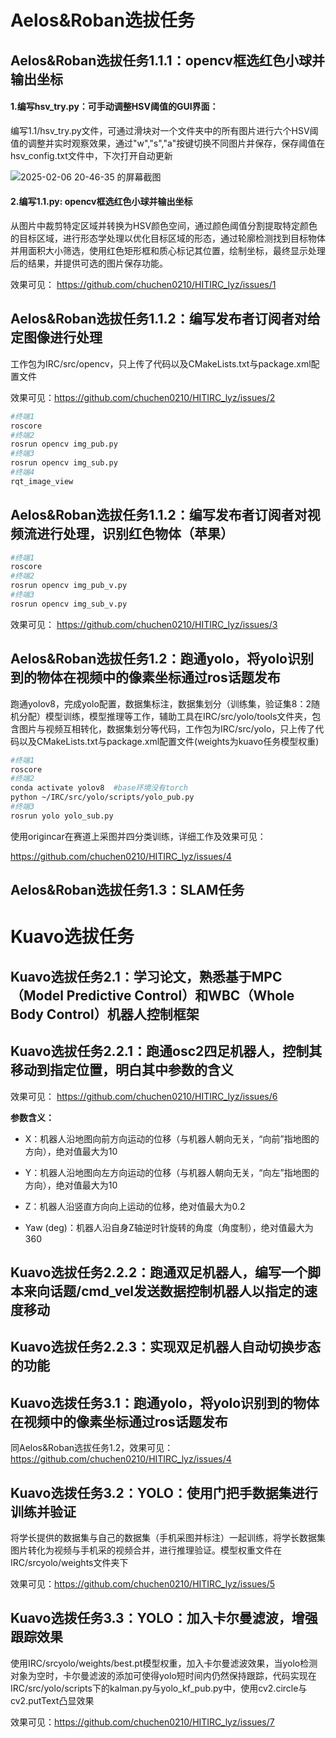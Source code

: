 # Aelos&Roban选拔任务

## Aelos&Roban选拔任务1.1.1：opencv框选红色小球并输出坐标

#### 1.编写hsv_try.py：可手动调整HSV阈值的GUI界面：

编写1.1/hsv_try.py文件，可通过滑块对一个文件夹中的所有图片进行六个HSV阈值的调整并实时观察效果，通过"w","s","a"按键切换不同图片并保存，保存阈值在hsv_config.txt文件中，下次打开自动更新

![2025-02-06 20-46-35 的屏幕截图](https://github.com/user-attachments/assets/d7845c08-ca40-4a78-9912-0d7ea912c819)


#### 2.编写1.1.py:   opencv框选红色小球并输出坐标

从图片中裁剪特定区域并转换为HSV颜色空间，通过颜色阈值分割提取特定颜色的目标区域，进行形态学处理以优化目标区域的形态，通过轮廓检测找到目标物体并用面积大小筛选，使用红色矩形框和质心标记其位置，绘制坐标，最终显示处理后的结果，并提供可选的图片保存功能。

效果可见： https://github.com/chuchen0210/HITIRC_lyz/issues/1

## Aelos&Roban选拔任务1.1.2：编写发布者订阅者对给定图像进行处理

工作包为IRC/src/opencv，只上传了代码以及CMakeLists.txt与package.xml配置文件

效果可见：https://github.com/chuchen0210/HITIRC_lyz/issues/2

```sh
#终端1
roscore
#终端2
rosrun opencv img_pub.py
#终端3
rosrun opencv img_sub.py
#终端4
rqt_image_view
```

## Aelos&Roban选拔任务1.1.2：编写发布者订阅者对视频流进行处理，识别红色物体（苹果）

```sh
#终端1
roscore
#终端2
rosrun opencv img_pub_v.py
#终端3
rosrun opencv img_sub_v.py
```

效果可见： https://github.com/chuchen0210/HITIRC_lyz/issues/3

## Aelos&Roban选拔任务1.2：跑通yolo，将yolo识别到的物体在视频中的像素坐标通过ros话题发布

跑通yolov8，完成yolo配置，数据集标注，数据集划分（训练集，验证集8：2随机分配）模型训练，模型推理等工作，辅助工具在IRC/src/yolo/tools文件夹，包含图片与视频互相转化，数据集划分等代码，工作包为IRC/src/yolo，只上传了代码以及CMakeLists.txt与package.xml配置文件(weights为kuavo任务模型权重)

```sh
#终端1
roscore
#终端2
conda activate yolov8  #base环境没有torch
python ~/IRC/src/yolo/scripts/yolo_pub.py 
#终端3
rosrun yolo yolo_sub.py
```

使用origincar在赛道上采图并四分类训练，详细工作及效果可见：

https://github.com/chuchen0210/HITIRC_lyz/issues/4

## Aelos&Roban选拔任务1.3：SLAM任务



# Kuavo选拔任务

## Kuavo选拔任务2.1：学习论文，熟悉基于MPC（Model Predictive Control）和WBC（Whole Body Control）机器人控制框架



## Kuavo选拔任务2.2.1：跑通osc2四足机器人，控制其移动到指定位置，明白其中参数的含义

效果可见： https://github.com/chuchen0210/HITIRC_lyz/issues/6

**参数含义：**

-  X：机器人沿地图向前方向运动的位移（与机器人朝向无关，“向前”指地图的方向），绝对值最大为10

-  Y：机器人沿地图向左方向运动的位移（与机器人朝向无关，“向左”指地图的方向），绝对值最大为10
-  Z：机器人沿竖直方向向上运动的位移，绝对值最大为0.2
-  Yaw (deg)：机器人沿自身Z轴逆时针旋转的角度（角度制），绝对值最大为360

## Kuavo选拔任务2.2.2：跑通双足机器人，编写一个脚本来向话题/cmd_vel发送数据控制机器人以指定的速度移动



## Kuavo选拔任务2.2.3：实现双足机器人自动切换步态的功能



## Kuavo选拨任务3.1：跑通yolo，将yolo识别到的物体在视频中的像素坐标通过ros话题发布

同Aelos&Roban选拔任务1.2，效果可见：https://github.com/chuchen0210/HITIRC_lyz/issues/4

## Kuavo选拨任务3.2：YOLO：使用门把手数据集进行训练并验证

将学长提供的数据集与自己的数据集（手机采图并标注）一起训练，将学长数据集图片转化为视频与手机采的视频合并，进行推理验证。模型权重文件在IRC/srcyolo/weights文件夹下



效果可见：https://github.com/chuchen0210/HITIRC_lyz/issues/5

## Kuavo选拨任务3.3：YOLO：加入卡尔曼滤波，增强跟踪效果

使用IRC/srcyolo/weights/best.pt模型权重，加入卡尔曼滤波效果，当yolo检测对象为空时，卡尔曼滤波的添加可使得yolo短时间内仍然保持跟踪，代码实现在IRC/src/yolo/scripts下的kalman.py与yolo_kf_pub.py中，使用cv2.circle与cv2.putText凸显效果

效果可见：https://github.com/chuchen0210/HITIRC_lyz/issues/7

